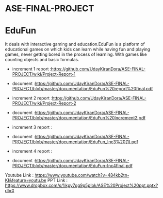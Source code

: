 # ASE-FINAL-PROJECT
<h1> EduFun</h1>
It deals with interactive gaming and  education.EduFun is a platform of educational games on which kids can learn while having fun and playing games, never getting bored in the process of learning. With games like counting objects and basic formulas.


* increment 1 report :https://github.com/UdayKiranDora/ASE-FINAL-PROJECT/wiki/Project-Report-1
* document :https://github.com/UdayKiranDora/ASE-FINAL-PROJECT/blob/master/documentation/EduFun%20report%20final.pdf
            
* increment 2 report :https://github.com/UdayKiranDora/ASE-FINAL-PROJECT/wiki/Project-Report-2
* document :https://github.com/UdayKiranDora/ASE-FINAL-PROJECT/blob/master/documentation/EduFun%20Increment2.pdf
            
* increment 3 report :
* document :https://github.com/UdayKiranDora/ASE-FINAL-PROJECT/blob/master/documentation/EduFun_Inc3%20(1).pdf
            
* increment 4 report :
* document :https://github.com/UdayKiranDora/ASE-FINAL-PROJECT/blob/master/documentation/EduFun-Inc4final.pdf

Youtube Link : https://www.youtube.com/watch?v=484kb2tn-KI&feature=youtu.be
PPT Link     : https://www.dropbox.com/s/1ikpy7gg9p5plbk/ASE%20Project%20ppt.pptx?dl=0


